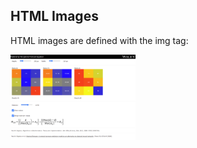 
<!DOCTYPE html>
<html>
<body>

<h2>HTML Images</h2>
<p>HTML images are defined with the img tag:</p>

<img src="https://github.com/Gagniuc/Spectral-Forecast-equation-for-matrices/blob/main/%5BG%5D%20Spectral%20Forecast%20equation%20for%20matrices.png" width="200">


<a href='https://github.com/Gagniuc/Spectral-Forecast-equation-for-signals/blob/main/%5BG%5D%20Spectral%20Forecast%20equation%20for%20signals.png'><kbd><img src="" width="104"></kbd></a>
<a href=''><kbd><img src="" width="104"></kbd></a>
<a href=''><kbd><img src="" width="104"></kbd></a>
<a href=''><kbd><img src="" width="104"></kbd></a>
<a href=''><kbd><img src="" width="104"></kbd></a>
<a href=''><kbd><img src="" width="104"></kbd></a>
<a href=''><kbd><img src="" width="104"></kbd></a>
<a href=''><kbd><img src="" width="104"></kbd></a>
<a href=''><kbd><img src="" width="104"></kbd></a>
<a href=''><kbd><img src="" width="104"></kbd></a>
<a href=''><kbd><img src="" width="104"></kbd></a>
<a href=''><kbd><img src="" width="104"></kbd></a>
<a href=''><kbd><img src="" width="104"></kbd></a>
<a href=''><kbd><img src="" width="104"></kbd></a>
<a href=''><kbd><img src="" width="104"></kbd></a>
<a href=''><kbd><img src="" width="104"></kbd></a>
<a href=''><kbd><img src="" width="104"></kbd></a>
<a href=''><kbd><img src="" width="104"></kbd></a>
<a href=''><kbd><img src="" width="104"></kbd></a>
<a href=''><kbd><img src="" width="104"></kbd></a>
<a href=''><kbd><img src="" width="104"></kbd></a>
<a href=''><kbd><img src="" width="104"></kbd></a>
<a href=''><kbd><img src="" width="104"></kbd></a>
<a href=''><kbd><img src="" width="104"></kbd></a>
<a href=''><kbd><img src="" width="104"></kbd></a>
<a href=''><kbd><img src="" width="104"></kbd></a>
<a href=''><kbd><img src="" width="104"></kbd></a>
<a href=''><kbd><img src="" width="104"></kbd></a>
<a href=''><kbd><img src="" width="104"></kbd></a>
<a href=''><kbd><img src="" width="104"></kbd></a>
<a href=''><kbd><img src="" width="104"></kbd></a>
<a href=''><kbd><img src="" width="104"></kbd></a>
<a href=''><kbd><img src="" width="104"></kbd></a>
<a href=''><kbd><img src="" width="104"></kbd></a>
<a href=''><kbd><img src="" width="104"></kbd></a>
<a href=''><kbd><img src="" width="104"></kbd></a>
<a href=''><kbd><img src="" width="104"></kbd></a>
<a href=''><kbd><img src="" width="104"></kbd></a>
<a href=''><kbd><img src="" width="104"></kbd></a>
<a href=''><kbd><img src="" width="104"></kbd></a>
<a href=''><kbd><img src="" width="104"></kbd></a>
<a href=''><kbd><img src="" width="104"></kbd></a>
<a href=''><kbd><img src="" width="104"></kbd></a>
<a href=''><kbd><img src="" width="104"></kbd></a>
<a href=''><kbd><img src="" width="104"></kbd></a>
<a href=''><kbd><img src="" width="104"></kbd></a>
<a href=''><kbd><img src="" width="104"></kbd></a>
<a href=''><kbd><img src="" width="104"></kbd></a>
<a href=''><kbd><img src="" width="104"></kbd></a>
<a href=''><kbd><img src="" width="104"></kbd></a>
<a href=''><kbd><img src="" width="104"></kbd></a>
<a href=''><kbd><img src="" width="104"></kbd></a>
<a href=''><kbd><img src="" width="104"></kbd></a>
<a href=''><kbd><img src="" width="104"></kbd></a>
<a href=''><kbd><img src="" width="104"></kbd></a>
<a href=''><kbd><img src="" width="104"></kbd></a>
<a href=''><kbd><img src="" width="104"></kbd></a>
<a href=''><kbd><img src="" width="104"></kbd></a>
<a href=''><kbd><img src="" width="104"></kbd></a>
<a href=''><kbd><img src="" width="104"></kbd></a>
<a href=''><kbd><img src="" width="104"></kbd></a>
<a href=''><kbd><img src="" width="104"></kbd></a>
<a href=''><kbd><img src="" width="104"></kbd></a>
<a href=''><kbd><img src="" width="104"></kbd></a>
  
</body>
</html>


